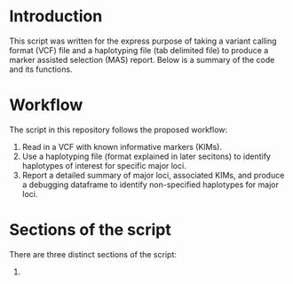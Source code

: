 # Introduction
This script was written for the express purpose of taking a variant calling format (VCF) file and a haplotyping file (tab delimited file) to produce a marker assisted selection (MAS) report. Below is a summary of the code and its functions.

# Workflow
The script in this repository follows the proposed workflow:

1. Read in a VCF with known informative markers (KIMs).
2. Use a haplotyping file (format explained in later secitons) to identify haplotypes of interest for specific major loci.
3. Report a detailed summary of major loci, associated KIMs, and produce a debugging dataframe to identify non-specified haplotypes for major loci.

# Sections of the script
There are three distinct sections of the script:

1. 
